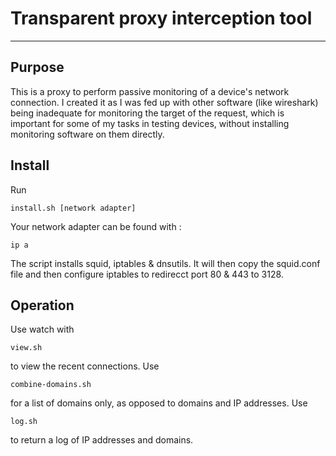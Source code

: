 # Transparent proxy interception tool
-------------------------------------

## Purpose

This is a proxy to perform passive monitoring of a device's network connection. 
I created it as I was fed up with other software (like wireshark) being inadequate for monitoring the target of the request, which is important for some of my tasks in testing devices, without installing monitoring software on them directly.

## Install

Run
```console 
install.sh [network adapter] 
```
Your network adapter can be found with :
```console
ip a
```
 The script installs squid, iptables & dnsutils. It will then copy the squid.conf file and then configure iptables to redirecct port 80 & 443 to 3128.

## Operation

Use watch with 
```console 
view.sh 
```
 to view the recent connections. Use
```console
combine-domains.sh 
``` 
for a list of domains only, as opposed to domains and IP addresses. Use
```console
log.sh
```
to return a log of IP addresses and domains. 
